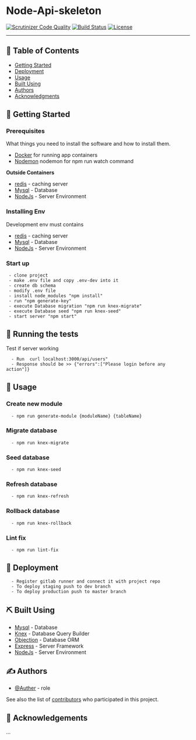 <!-- <p align="center">
  <a href="" rel="noopener">
 <img width=200px height=200px src="https://i.imgur.com/6wj0hh6.jpg" alt="Project logo"></a>
</p> -->

<h1>
<b>Node-Api-skeleton</b></h1>

<div display=none>

[![Scrutinizer Code Quality](https://scrutinizer-ci.com/g/SherifElfadaly/Node-Api-Skeleton/badges/quality-score.png?b=master)](https://scrutinizer-ci.com/g/SherifElfadaly/Node-Api-Skeleton/?branch=master)
[![Build Status](https://scrutinizer-ci.com/g/SherifElfadaly/Node-Api-Skeleton/badges/build.png?b=master)](https://scrutinizer-ci.com/g/SherifElfadaly/Node-Api-Skeleton/build-status/master)
[![License](https://img.shields.io/badge/license-MIT-blue.svg)](/LICENSE)

</div>

---


## 📝 Table of Contents

<!-- - [About](#about) -->
- [Getting Started](#getting_started)
- [Deployment](#deployment)
- [Usage](#usage)
- [Built Using](#built_using)
- [Authors](#authors)
- [Acknowledgments](#acknowledgement)
<!-- - [TODO](../TODO.md) -->
<!-- - [Contributing](../CONTRIBUTING.md) -->

<!-- ## 🧐 About <a name = "about"></a>

... -->
## 🏁 Getting Started <a name = "getting_started"></a>



### Prerequisites

What things you need to install the software and how to install them.


- [Docker](https://www.docker.com/) for running app containers
- [Nodemon](https://nodemon.io/) nodemon for npm run watch command

<h> <b>  Outside Containers</b></h>
- [redis](https://redis.io/) - caching server
- [Mysql](https://www.mysql.com/) - Database
- [NodeJs](https://nodejs.org/en/) - Server Environment



### Installing Env
Development env must contains 
- [redis](https://redis.io/) - caching server
- [Mysql](https://www.mysql.com/) - Database
- [NodeJs](https://nodejs.org/en/) - Server Environment


### Start up

```
 - clone project
 - make .env file and copy .env-dev into it 
 - create db schema
 - modify .env file
 - install node_modules "npm install"
 - run "npm generate-key"
 - execute Database migration "npm run knex-migrate"
 - execute Database seed "npm run knex-seed"
 - start server "npm start"
```


## 🔧 Running the tests <a name = "tests"></a>

Test if server working
```
  - Run  curl localhost:3000/api/users"
  - Response should be >> {"errors":["Please login before any action"]}

```

## 🎈 Usage <a name="usage"></a>
 ### Create new module
```
  - npm run generate-module {moduleName} {tableName}
```
 ### Migrate database
```
  - npm run knex-migrate
```
 ### Seed database
```
  - npm run knex-seed
```
 ### Refresh database
```
  - npm run knex-refresh
```
 ### Rollback database
```
  - npm run knex-rollback
```
 ### Lint fix
```
  - npm run lint-fix
```

## 🚀 Deployment <a name = "deployment"></a>
```
  - Register gitlab runner and connect it with project repo
  - To deploy staging push to dev branch 
  - To deploy production push to master branch 
```
## ⛏️ Built Using <a name = "built_using"></a>

- [Mysql](https://www.mysql.com/) - Database
- [Knex](http://knexjs.org/) - Database Query Builder
- [Objection](https://vincit.github.io/objection.js/) - Database ORM
- [Express](https://expressjs.com/) - Server Framework
- [NodeJs](https://nodejs.org/en/) - Server Environment

## ✍️ Authors <a name = "authors"></a>

- [@Auther](https://github.com/AutherProfile) - role

See also the list of [contributors](https://github.com/kylelobo/The-Documentation-Compendium/contributors) who participated in this project.

## 🎉 Acknowledgements <a name = "acknowledgement"></a>
 ...
